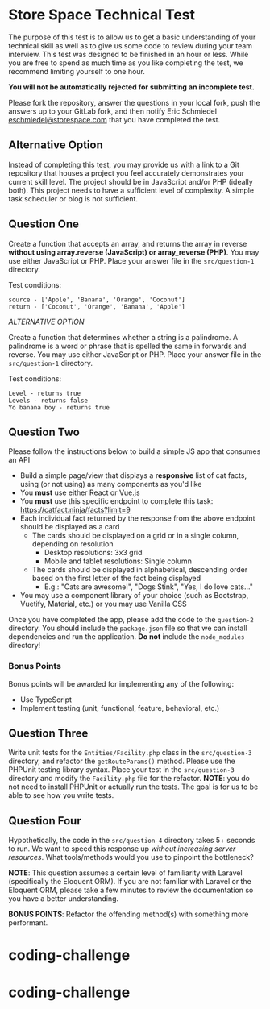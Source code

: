 # Store Space Technical Test
The purpose of this test is to allow us to get a basic understanding of your technical skill as well as to give us 
some code to review during your team interview. This test was designed to be finished in an hour or less. While you 
are free to spend as much time as you like completing the test, we recommend limiting yourself to one hour. 

**You will not be automatically rejected for submitting an incomplete test.**

Please fork the repository, answer the questions in your local fork, push the answers up to your GitLab fork, and
then notify Eric Schmiedel <eschmiedel@storespace.com> that you have completed the test.

## Alternative Option
Instead of completing this test, you may provide us with a link to a Git repository that houses a project you feel 
accurately demonstrates your current skill level. The project should be in JavaScript and/or PHP (ideally both). 
This project needs to have a sufficient level of complexity. A simple task scheduler or blog is not sufficient. 

## Question One
Create a function that accepts an array, and returns the array in reverse **without using array.reverse (JavaScript) or 
array_reverse (PHP)**. You may use either JavaScript or PHP. Place your answer file in the `src/question-1` directory.

Test conditions:
```
source - ['Apple', 'Banana', 'Orange', 'Coconut']
return - ['Coconut', 'Orange', 'Banana', 'Apple']
```

*ALTERNATIVE OPTION*

Create a function that determines whether a string is a palindrome. A palindrome is a word or phrase that is spelled 
the same in forwards and reverse. You may use either JavaScript or PHP. Place your answer file in the `src/question-1` 
directory.

Test conditions:
```
Level - returns true
Levels - returns false
Yo banana boy - returns true
```

## Question Two
Please follow the instructions below to build a simple JS app that consumes an API

- Build a simple page/view that displays a **responsive** list of cat facts, using (or not using) as many components as you'd like
- You **must** use either React or Vue.js
- You **must** use this specific endpoint to complete this task: https://catfact.ninja/facts?limit=9
- Each individual fact returned by the response from the above endpoint should be displayed as a card
  - The cards should be displayed on a grid or in a single column, depending on resolution
    - Desktop resolutions: 3x3 grid 
    - Mobile and tablet resolutions: Single column
  - The cards should be displayed in alphabetical, descending order based on the first letter of the fact being displayed
    - E.g.: "Cats are awesome!", "Dogs Stink", "Yes, I do love cats..."
- You may use a component library of your choice (such as Bootstrap, Vuetify, Material, etc.) or you may use Vanilla CSS

Once you have completed the app, please add the code to the `question-2` directory. You should include the `package.json` file so that we can install dependencies and run the application. **Do not** include the `node_modules` directory!

### Bonus Points
Bonus points will be awarded for implementing any of the following:
- Use TypeScript
- Implement testing (unit, functional, feature, behavioral, etc.)

## Question Three
Write unit tests for the `Entities/Facility.php` class in the `src/question-3` directory, and refactor the `getRouteParams()` method. 
Please use the PHPUnit testing library syntax. Place your test in the `src/question-3` directory and modify the 
`Facility.php` file for the refactor. **NOTE**: you do not need to install PHPUnit or actually run the tests. The goal is for us to be able to see how you write tests.

## Question Four
Hypothetically, the code in the `src/question-4` directory takes 5+ seconds to run. We want to speed this response up 
_without increasing server resources_. What tools/methods would you use to pinpoint the bottleneck?

**NOTE**: This question assumes a certain level of familiarity with Laravel (specifically the Eloquent ORM). If you
are not familiar with Laravel or the Eloquent ORM, please take a few minutes to review the documentation so you have
a better understanding.

**BONUS POINTS**: Refactor the offending method(s) with something more performant.
# coding-challenge
# coding-challenge
